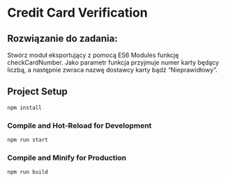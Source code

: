 # Credit Card Verification

## Rozwiązanie do zadania:

Stwórz moduł eksportujący z pomocą ES6 Modules funkcję checkCardNumber. Jako parametr funkcja
przyjmuje numer karty będący liczbą, a następnie zwraca nazwę dostawcy karty bądź “Nieprawidłowy”.

## Project Setup

```sh
npm install
```

### Compile and Hot-Reload for Development

```sh
npm run start
```

### Compile and Minify for Production

```sh
npm run build
```
